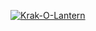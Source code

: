 [![Krak-O-Lantern](https://circleci.com/gh/Krak-O-Lantern/photoGallery-service.svg?style=shield)](https://circleci.com/gh/Krak-O-Lantern/photoGallery-service)

